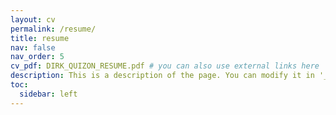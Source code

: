 ```yaml
---
layout: cv
permalink: /resume/
title: resume
nav: false
nav_order: 5
cv_pdf: DIRK_QUIZON_RESUME.pdf # you can also use external links here
description: This is a description of the page. You can modify it in '_pages/cv.md'. You can also change or remove the top pdf download button.
toc:
  sidebar: left
---
```

